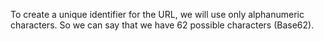 To create a unique identifier for the URL, we will use only alphanumeric characters. So we can say that we have 62 possible characters (Base62).